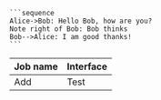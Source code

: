 ~~~gfm
```sequence
Alice->Bob: Hello Bob, how are you?
Note right of Bob: Bob thinks
Bob-->Alice: I am good thanks!
```
~~~

| Job name | Interface |
| -------- | --------- |
| Add      | Test      |


